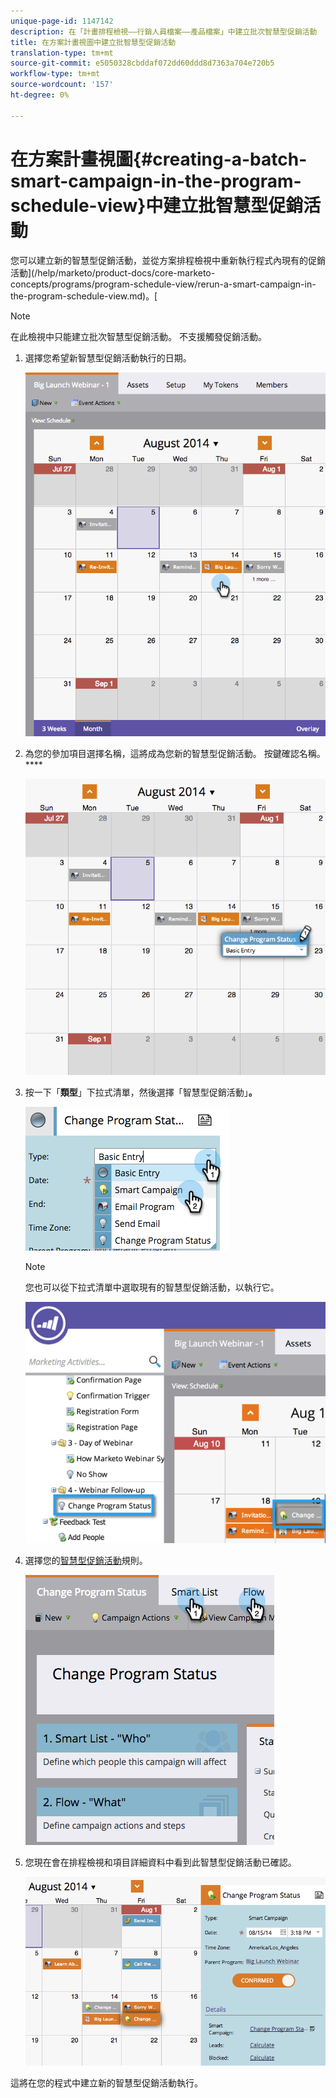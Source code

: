 ```yaml
---
unique-page-id: 1147142
description: 在「計畫排程檢視——行銷人員檔案——產品檔案」中建立批次智慧型促銷活動
title: 在方案計畫視圖中建立批智慧型促銷活動
translation-type: tm+mt
source-git-commit: e5050328cbddaf072dd60ddd8d7363a704e720b5
workflow-type: tm+mt
source-wordcount: '157'
ht-degree: 0%

---
```



# 在方案計畫視圖{#creating-a-batch-smart-campaign-in-the-program-schedule-view}中建立批智慧型促銷活動

您可以建立新的智慧型促銷活動，並從方案排程檢視中重新執行程式內現有的促銷活動](/help/marketo/product-docs/core-marketo-concepts/programs/program-schedule-view/rerun-a-smart-campaign-in-the-program-schedule-view.md)。[

>[!NOTE]
>
>在此檢視中只能建立批次智慧型促銷活動。 不支援觸發促銷活動。

1. 選擇您希望新智慧型促銷活動執行的日期。

   ![](assets/image2014-9-23-15-3a28-3a20.png)

1. 為您的參加項目選擇名稱，這將成為您新的智慧型促銷活動。 按鍵確認名稱。****

   ![](assets/image2014-9-23-15-3a28-3a28.png)

1. 按一下「**類型**」下拉式清單，然後選擇「智慧型促銷活動」**。**

   ![](assets/typechoose.png)

   >[!NOTE]
   >
   >您也可以從下拉式清單中選取現有的智慧型促銷活動，以執行它。

   ![](assets/four.png)

1. 選擇您的[智慧型促銷活動](/help/marketo/product-docs/core-marketo-concepts/smart-campaigns/creating-a-smart-campaign/create-a-new-smart-campaign.md)規則。

   ![](assets/changeprogramstatus-hands.png)

1. 您現在會在排程檢視和項目詳細資料中看到此智慧型促銷活動已確認。

   ![](assets/image2014-9-23-15-3a29-3a57.png)

這將在您的程式中建立新的智慧型促銷活動執行。

